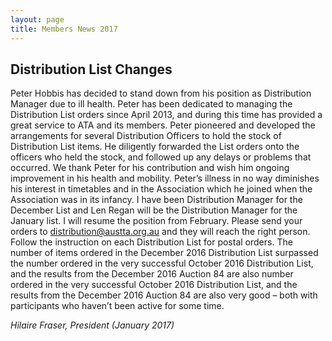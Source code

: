 ```yaml
---
layout: page
title: Members News 2017
---
```


## Distribution List Changes
Peter Hobbis has decided to stand down from his position as Distribution Manager due to ill health. Peter has been dedicated to managing the Distribution List orders since April 2013, and during this time has provided a great service to ATA and its members. Peter pioneered and developed the arrangements for several Distribution Officers to hold the stock of Distribution List items. He diligently forwarded the List orders onto the officers who held the stock, and followed up any delays or problems that occurred. We thank Peter for his contribution and wish him ongoing improvement in his health and mobility. Peter’s illness in no way diminishes his interest in timetables and in the Association which he joined when the Association was in its infancy. I have been Distribution Manager for the December List and Len Regan will be the Distribution Manager for the January list. I will resume the position from February. Please send your orders to [distribution@austta.org.au](mailto:distribution@timetable.org.au) and they will reach the right person. Follow the instruction on each Distribution List for postal orders.
The number of items ordered in the December 2016 Distribution List surpassed the
number ordered in the very successful October 2016 Distribution List, and the results from the December
2016 Auction 84 are also
number ordered in the very successful October 2016 Distribution List, and the results from the December
2016 Auction 84 are also very good – both with participants who haven’t been active for some time.

*Hilaire Fraser, President (January 2017)*
